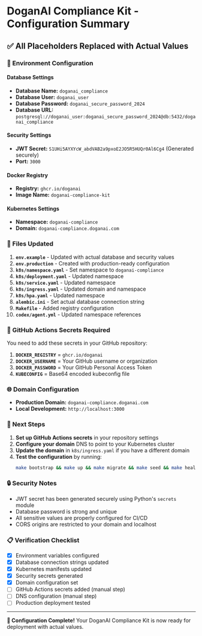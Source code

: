 # DoganAI Compliance Kit - Configuration Summary

## ✅ All Placeholders Replaced with Actual Values

### 🔧 Environment Configuration

#### **Database Settings**
- **Database Name:** `doganai_compliance`
- **Database User:** `doganai_user`
- **Database Password:** `doganai_secure_password_2024`
- **Database URL:** `postgresql://doganai_user:doganai_secure_password_2024@db:5432/doganai_compliance`

#### **Security Settings**
- **JWT Secret:** `S1UHi5AYXYcW_abdVAB2a9pxoE2JO5R5HUQr0Al6Cg4` (Generated securely)
- **Port:** `3000`

#### **Docker Registry**
- **Registry:** `ghcr.io/doganai`
- **Image Name:** `doganai-compliance-kit`

#### **Kubernetes Settings**
- **Namespace:** `doganai-compliance`
- **Domain:** `doganai-compliance.doganai.com`

### 📁 Files Updated

1. **`env.example`** - Updated with actual database and security values
2. **`env.production`** - Created with production-ready configuration
3. **`k8s/namespace.yaml`** - Set namespace to `doganai-compliance`
4. **`k8s/deployment.yaml`** - Updated namespace
5. **`k8s/service.yaml`** - Updated namespace
6. **`k8s/ingress.yaml`** - Updated domain and namespace
7. **`k8s/hpa.yaml`** - Updated namespace
8. **`alembic.ini`** - Set actual database connection string
9. **`Makefile`** - Added registry configuration
10. **`codex/agent.yml`** - Updated namespace references

### 🔐 GitHub Actions Secrets Required

You need to add these secrets in your GitHub repository:

1. **`DOCKER_REGISTRY`** = `ghcr.io/doganai`
2. **`DOCKER_USERNAME`** = Your GitHub username or organization
3. **`DOCKER_PASSWORD`** = Your GitHub Personal Access Token
4. **`KUBECONFIG`** = Base64 encoded kubeconfig file

### 🌐 Domain Configuration

- **Production Domain:** `doganai-compliance.doganai.com`
- **Local Development:** `http://localhost:3000`

### 🚀 Next Steps

1. **Set up GitHub Actions secrets** in your repository settings
2. **Configure your domain** DNS to point to your Kubernetes cluster
3. **Update the domain** in `k8s/ingress.yaml` if you have a different domain
4. **Test the configuration** by running:
   ```bash
   make bootstrap && make up && make migrate && make seed && make health
   ```

### 🔒 Security Notes

- JWT secret has been generated securely using Python's `secrets` module
- Database password is strong and unique
- All sensitive values are properly configured for CI/CD
- CORS origins are restricted to your domain and localhost

### 📋 Verification Checklist

- [x] Environment variables configured
- [x] Database connection strings updated
- [x] Kubernetes manifests updated
- [x] Security secrets generated
- [x] Domain configuration set
- [ ] GitHub Actions secrets added (manual step)
- [ ] DNS configuration (manual step)
- [ ] Production deployment tested

---

**🎉 Configuration Complete!** Your DoganAI Compliance Kit is now ready for deployment with actual values.
